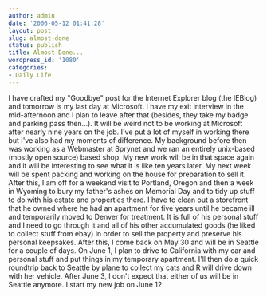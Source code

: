 ```yaml
---
author: admin
date: '2006-05-12 01:41:28'
layout: post
slug: almost-done
status: publish
title: Almost Done...
wordpress_id: '1080'
categories:
- Daily Life
---
```


I have crafted my "Goodbye" post for the Internet Explorer blog (the
IEBlog) and tomorrow is my last day at Microsoft. I have my exit
interview in the mid-afternoon and I plan to leave after that (besides,
they take my badge and parking pass then...). It will be weird not to be
working at Microsoft after nearly nine years on the job. I've put a lot
of myself in working there but I've also had my moments of difference.
My background before then was working as a Webmaster at Sprynet and we
ran an entirely unix-based (mostly open source) based shop. My new work
will be in that space again and it will be interesting to see what it is
like ten years later. My next week will be spent packing and working on
the house for preparation to sell it. After this, I am off for a weekend
visit to Portland, Oregon and then a week in Wyoming to bury my father's
ashes on Memorial Day and to tidy up stuff to do with his estate and
properties there. I have to clean out a storefront that he owned where
he had an apartment for five years until he became ill and temporarily
moved to Denver for treatment. It is full of his personal stuff and I
need to go through it and all of his other accumulated goods (he liked
to collect stuff from ebay) in order to sell the property and preserve
his personal keepsakes. After this, I come back on May 30 and will be in
Seattle for a couple of days. On June 1, I plan to drive to California
with my car and personal stuff and put things in my temporary apartment.
I'll then do a quick roundtrip back to Seattle by plane to collect my
cats and R will drive down with her vehicle. After June 3, I don't
expect that either of us will be in Seattle anymore. I start my new job
on June 12.
